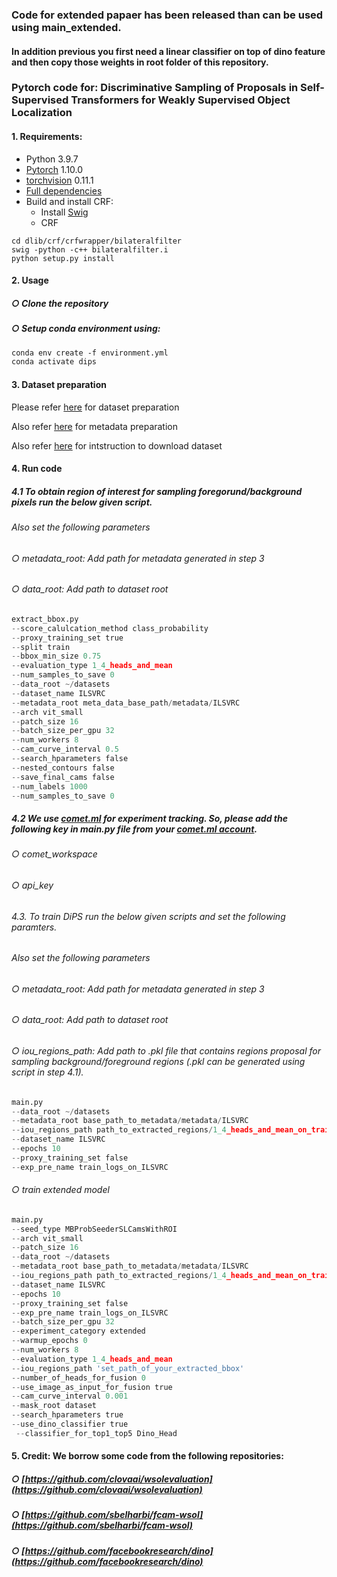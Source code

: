 ### Code for extended papaer has been released than can be used using main_extended.
#### In addition previous you first need a linear classifier on top of dino feature and then copy those weights in root folder of this repository.


### Pytorch code for: Discriminative Sampling of Proposals in Self-Supervised Transformers for Weakly Supervised Object Localization

#### 1. Requirements:

* Python 3.9.7
* [Pytorch](https://github.com/pytorch/pytorch)  1.10.0
* [torchvision](https://github.com/pytorch/vision) 0.11.1
* [Full dependencies](environment.yml)
* Build and install CRF:
    * Install [Swig](http://www.swig.org/index.php)
    * CRF
```shell
cd dlib/crf/crfwrapper/bilateralfilter
swig -python -c++ bilateralfilter.i
python setup.py install
```

#### 2. Usage 
##### ○ Clone the repository 
##### ○ Setup conda environment using:
``` markdown
conda env create -f environment.yml
conda activate dips
```

#### 3. Dataset preparation 
Please refer [here](https://github.com/clovaai/wsolevaluation) for dataset preparation 

Also refer [here](https://github.com/clovaai/wsolevaluation) for metadata preparation 

Also refer [here](https://github.com/clovaai/wsolevaluation) for intstruction to download dataset 


#### 4. Run code

##### 4.1 To obtain region of interest for sampling foregorund/background pixels run the below given script.
###### Also set the following parameters
  ###### ○ metadata_root: Add path for metadata generated in step 3
  
  ###### ○ data_root: Add path to dataset root

``` python
extract_bbox.py 
--score_calulcation_method class_probability 
--proxy_training_set true 
--split train 
--bbox_min_size 0.75 
--evaluation_type 1_4_heads_and_mean 
--num_samples_to_save 0 
--data_root ~/datasets 
--dataset_name ILSVRC 
--metadata_root meta_data_base_path/metadata/ILSVRC 
--arch vit_small 
--patch_size 16 
--batch_size_per_gpu 32 
--num_workers 8 
--cam_curve_interval 0.5 
--search_hparameters false 
--nested_contours false 
--save_final_cams false 
--num_labels 1000 
--num_samples_to_save 0 
```
##### 4.2 We use [comet.ml](https://www.comet.com/site/) for experiment tracking. So, please add the following key in main.py file from your [comet.ml account](bbrVVBsFclbFud475m2L2WDYc).
  ###### ○ comet_workspace
  ###### ○ api_key

###### 4.3. To train DiPS run the below given scripts and set the following paramters.
###### Also set the following parameters
  ###### ○ metadata_root: Add path for metadata generated in step 3
  ###### ○ data_root: Add path to dataset root
  ###### ○ iou_regions_path: Add path to .pkl file that contains regions proposal for sampling background/foreground regions (.pkl can be generated using script in step 4.1).
  
``` python
main.py 
--data_root ~/datasets 
--metadata_root base_path_to_metadata/metadata/ILSVRC 
--iou_regions_path path_to_extracted_regions/1_4_heads_and_mean_on_train_list_imgs_with_best_head.pkl --run_for_given_setting --evaluate_checkpoint configs/ILSVRC 
--dataset_name ILSVRC 
--epochs 10
--proxy_training_set false 
--exp_pre_name train_logs_on_ILSVRC 
```

  ###### ○ train extended model

``` python
main.py 
--seed_type MBProbSeederSLCamsWithROI 
--arch vit_small 
--patch_size 16
--data_root ~/datasets 
--metadata_root base_path_to_metadata/metadata/ILSVRC 
--iou_regions_path path_to_extracted_regions/1_4_heads_and_mean_on_train_list_imgs_with_best_head.pkl --run_for_given_setting --evaluate_checkpoint configs/ILSVRC 
--dataset_name ILSVRC 
--epochs 10
--proxy_training_set false 
--exp_pre_name train_logs_on_ILSVRC 
--batch_size_per_gpu 32 
--experiment_category extended 
--warmup_epochs 0 
--num_workers 8 
--evaluation_type 1_4_heads_and_mean 
--iou_regions_path 'set_path_of_your_extracted_bbox' 
--number_of_heads_for_fusion 0 
--use_image_as_input_for_fusion true 
--cam_curve_interval 0.001 
--mask_root dataset 
--search_hparameters true 
--use_dino_classifier true 
 --classifier_for_top1_top5 Dino_Head 
```

#### 5. Credit: We borrow some code from the following repositories:

##### ○ [https://github.com/clovaai/wsolevaluation](https://github.com/clovaai/wsolevaluation)
##### ○ [https://github.com/sbelharbi/fcam-wsol](https://github.com/sbelharbi/fcam-wsol)

##### ○ [https://github.com/facebookresearch/dino](https://github.com/facebookresearch/dino)